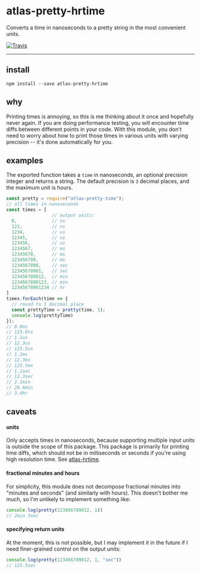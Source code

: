 # atlas-pretty-hrtime

Converts a time in nanoseconds to a pretty string in the most convenient units.

[![Travis](https://img.shields.io/travis/atlassubbed/atlas-pretty-hrtime.svg)](https://travis-ci.org/atlassubbed/atlas-pretty-hrtime)

---

## install

```
npm install --save atlas-pretty-hrtime
```

## why

Printing times is annoying, so this is me thinking about it once and hopefully never again. If you are doing performance testing, you will encounter time diffs between different points in your code. With this module, you don't need to worry about how to print those times in various units with varying precision -- it's done automatically for you.

## examples

The exported function takes a `time` in nanoseconds, an optional precision integer and returns a string. The default precision is `3` decimal places, and the maximum unit is hours.

```javascript
const pretty = require("atlas-pretty-time");
// all times in nanoseconds
const times = [  
                 // output units:
  0,             // ns
  123,           // ns
  1234,          // us
  12345,         // us
  123456,        // us
  1234567,       // ms
  12345678,      // ms
  123456789,     // ms
  1234567890,    // sec
  12345678901,   // sec
  123456789012,  // min
  1234567890123, // min
  12345678901234 // hr
]
times.forEach(time => {
  // round to 1 decimal place
  const prettyTime = pretty(time, 1);
  console.log(prettyTime)
});
// 0.0ns
// 123.0ns
// 1.2us
// 12.3us
// 123.5us
// 1.2ms
// 12.3ms
// 123.5ms
// 1.2sec
// 12.3sec
// 2.1min
// 20.6min
// 3.4hr
```

## caveats

#### units

Only accepts times in nanoseconds, because supporting multiple input units is outside the scope of this package. This package is primarily for printing time diffs, which should not be in milliseconds or seconds if you're using high resolution time. See [atlas-hrtime](https://github.com/atlassubbed/atlas-hrtime#readme).

#### fractional minutes and hours

For simplicity, this module does not decompose fractional minutes into "minutes and seconds" (and similarly with hours). This doesn't bother me much, so I'm unlikely to implement something like:

```javascript
console.log(pretty(123456789012, 1))
// 2min 3sec
```

#### specifying return units

At the moment, this is not possible, but I may implement it in the future if I need finer-grained control on the output units:

```javascript
console.log(pretty(123456789012, 1, "sec"))
// 123.5sec
```
